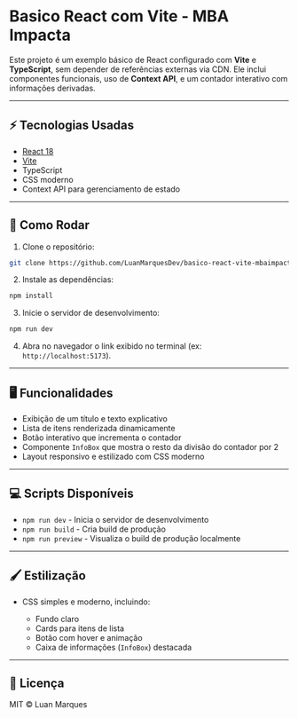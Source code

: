 # Basico React com Vite - MBA Impacta

Este projeto é um exemplo básico de React configurado com **Vite** e **TypeScript**, sem depender de referências externas via CDN. Ele inclui componentes funcionais, uso de **Context API**, e um contador interativo com informações derivadas.

---

## ⚡ Tecnologias Usadas

- [React 18](https://reactjs.org/)
- [Vite](https://vitejs.dev/)
- TypeScript
- CSS moderno
- Context API para gerenciamento de estado

---

## 🚀 Como Rodar

1. Clone o repositório:

```bash
git clone https://github.com/LuanMarquesDev/basico-react-vite-mbaimpacta.git
```

2. Instale as dependências:

```bash
npm install
```

3. Inicie o servidor de desenvolvimento:

```bash
npm run dev
```

4. Abra no navegador o link exibido no terminal (ex: `http://localhost:5173`).

---

## 🖥 Funcionalidades

- Exibição de um título e texto explicativo
- Lista de itens renderizada dinamicamente
- Botão interativo que incrementa o contador
- Componente `InfoBox` que mostra o resto da divisão do contador por 2
- Layout responsivo e estilizado com CSS moderno

---

## 💻 Scripts Disponíveis

- `npm run dev` - Inicia o servidor de desenvolvimento
- `npm run build` - Cria build de produção
- `npm run preview` - Visualiza o build de produção localmente

---

## 🖌 Estilização

- CSS simples e moderno, incluindo:

  - Fundo claro
  - Cards para itens de lista
  - Botão com hover e animação
  - Caixa de informações (`InfoBox`) destacada

---

## 📄 Licença

MIT © Luan Marques
